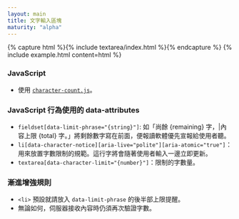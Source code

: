 ```yaml
---
layout: main
title: 文字輸入區塊
maturity: "alpha"
---
```


{% capture html %}{% include textarea/index.html %}{% endcapture %}
{% include example.html content=html %}

### JavaScript

- 使用 [`character-count.js`](/assets/components/character-count.js)。

### JavaScript 行為使用的 data-attributes

- `fieldset[data-limit-phrase="{string}"]`: 如「尚餘 {remaining} 字，\|內容上限 {total} 字。」將剩餘數字寫在前面，便報讀軟體優先宣報給使用者聽。
- `li[data-character-notice][aria-live="polite"][aria-atomic="true"]`：用來放置字數限制的規範。這行字將會隨著使用者輸入一邊立即更新。
- `textarea[data-character-limit="{number}"]`：限制的字數量。

### 漸進增強規則

- `<li>` 預設就請放入 `data-limit-phrase` 的後半部上限提醒。
- 無論如何，伺服器接收內容時仍須再次驗證字數。

<script src="/assets/js/components/character-count.js" type="module">

